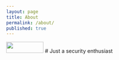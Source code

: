 ```yaml
---
layout: page
title: About
permalink: /about/
published: true
---
```

<img width="100" height="30" src="https://www.hackthebox.eu/home/users/profile/20104">
# Just a security enthusiast
